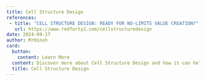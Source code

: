 ```yaml
---
title: Cell Structure Design
references:
 - title: "CELL STRUCTURE DESIGN: READY FOR NO-LIMITS VALUE CREATION?"
   url: https://www.redforty2.com/cellstructuredesign
date: 2024-09-17
author: MrHinsh
card:
  button:
    content: Learn More
  content: Discover more about Cell Structure Design and how it can help you in your Agile journey!
  title: Cell Structure Design
---
```

